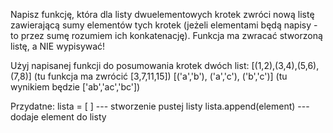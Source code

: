 Napisz funkcję, która dla listy dwuelementowych krotek zwróci nową listę zawierającą sumy elementów tych krotek (jeżeli elementami będą napisy - to przez sumę rozumiem ich konkatenację). Funkcja ma zwracać stworzoną listę, a NIE  wypisywać!

Użyj napisanej funkcji do posumowania krotek dwóch list:
[(1,2),(3,4),(5,6),(7,8)] (tu funkcja ma zwrócić [3,7,11,15])
[('a','b'), ('a','c'), ('b','c')] (tu wynikiem będzie ['ab','ac','bc'])

Przydatne:
lista = [ ] --- stworzenie pustej listy
lista.append(element) --- dodaje element do listy